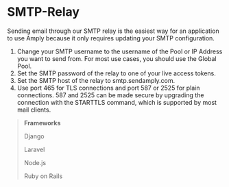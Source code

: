 # SMTP-Relay

Sending email through our SMTP relay is the easiest way for an application to use Amply because it only requires updating your SMTP configuration.

1. Change your SMTP username to the username of the Pool or IP Address you want to send from. For most use cases, you should use the Global Pool.
2. Set the SMTP password of the relay to one of your live access tokens.
3. Set the SMTP host of the relay to smtp.sendamply.com.
4. Use port 465 for TLS connections and port 587 or 2525 for plain connections. 587 and 2525 can be made secure by upgrading the connection with the STARTTLS command, which is supported by most mail clients.


> **Frameworks**
> 
> Django
> 
> Laravel
> 
> Node.js
> 
> Ruby on Rails